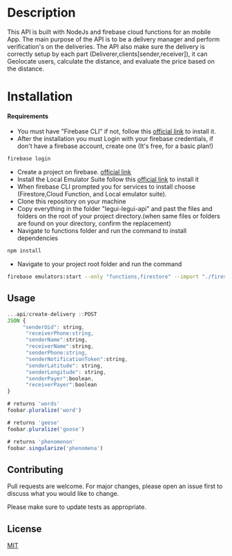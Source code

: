 # Description

This API is built with NodeJs and firebase cloud functions for an mobile App. The main purpose of the API is to be a delivery manager and perform verification's on the deliveries.
The API also make sure the delivery is correctly setup by each part (Deliverer,clients[sender,receiver]), it can Geolocate users, calculate the distance, and evaluate the price based on the distance.  

# Installation
  #### Requirements
- You must have "Firebase CLI" if not, follow this [official link](https://firebase.google.com/docs/cli#install_the_firebase_cli "firebase cli") to install it.
- After the installation you must Login with your firebase credentials, if don't have a firebase account, create one (It's free, for a basic plan!)
```bash
firebase login
```
- Create a project on firebase.
 [official link](https://console.firebase.google.com/ "Google's Homepage")
- Install the Local Emulator Suite follow this [official link](https://firebase.google.com/docs/emulator-suite/install_and_configure "Emulator suite") to install it
- When firebase CLI prompted you for services to install choose (Firestore,Cloud Function, and Local emulator suite).
- Clone this repository on your machine
- Copy everything in the folder "legui-legui-api" and past the files and folders on the root of your project directory.(when same files or folders are found on your directory, confirm the replacement)
- Navigate to functions folder and run the command to install dependencies
```bash
npm install
```
- Navigate to your project root folder and run the command  
```bash
firebase emulators:start --only "functions,firestore" --import "./firestore_data";
```

## Usage

```javascript
...api/create-delivery ::POST
JSON {
     "senderUid": string,
      "receiverPhone:string,
      "senderName":string,
      "receiverName":string,
      "senderPhone:string,
      "senderNotificationToken":string,
      "senderLatitude": string,
      "senderLongitude": string,
      "senderPayer":boolean,
      "receiverPayer":boolean
}

# returns 'words'
foobar.pluralize('word')

# returns 'geese'
foobar.pluralize('goose')

# returns 'phenomenon'
foobar.singularize('phenomena')
```

## Contributing
Pull requests are welcome. For major changes, please open an issue first to discuss what you would like to change.

Please make sure to update tests as appropriate.

## License
[MIT](https://choosealicense.com/licenses/mit/)
